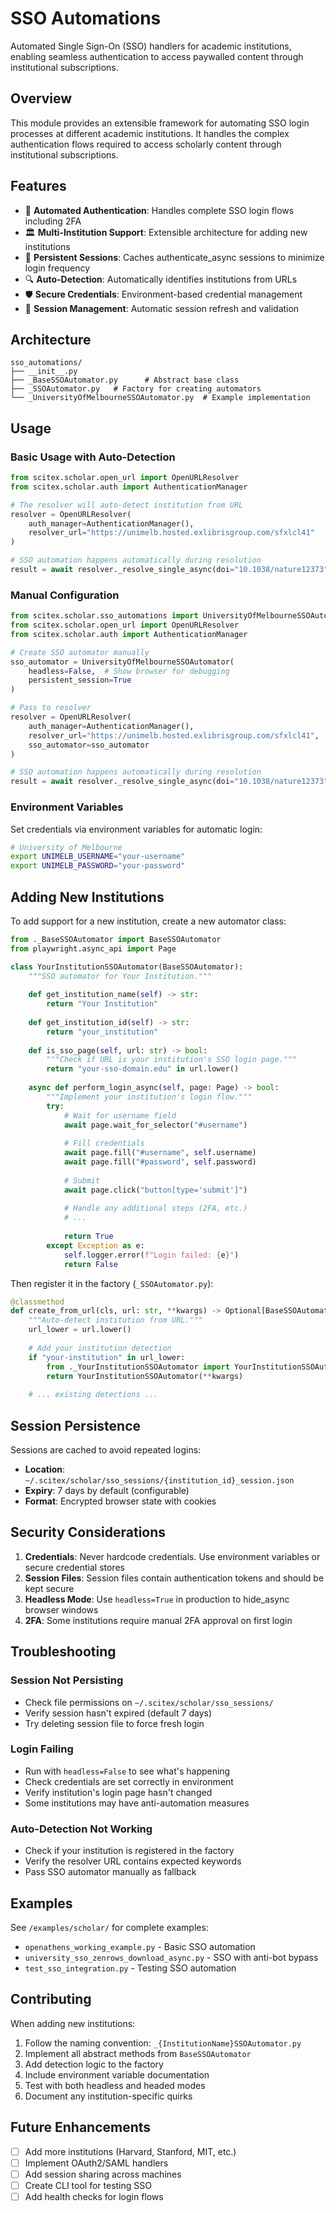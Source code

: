 <!-- ---
!-- Timestamp: 2025-07-31 17:24:28
!-- Author: ywatanabe
!-- File: /home/ywatanabe/proj/scitex_repo/src/scitex/scholar/sso_automations/README.md
!-- --- -->

# SSO Automations

Automated Single Sign-On (SSO) handlers for academic institutions, enabling seamless authentication to access paywalled content through institutional subscriptions.

## Overview

This module provides an extensible framework for automating SSO login processes at different academic institutions. It handles the complex authentication flows required to access scholarly content through institutional subscriptions.

## Features

- 🔐 **Automated Authentication**: Handles complete SSO login flows including 2FA
- 🏛️ **Multi-Institution Support**: Extensible architecture for adding new institutions
- 💾 **Persistent Sessions**: Caches authenticate_async sessions to minimize login frequency
- 🔍 **Auto-Detection**: Automatically identifies institutions from URLs
- 🛡️ **Secure Credentials**: Environment-based credential management
- 🔄 **Session Management**: Automatic session refresh and validation

## Architecture

```
sso_automations/
├── __init__.py
├── _BaseSSOAutomator.py      # Abstract base class
├── _SSOAutomator.py   # Factory for creating automators
└── _UniversityOfMelbourneSSOAutomator.py  # Example implementation
```

## Usage

### Basic Usage with Auto-Detection

```python
from scitex.scholar.open_url import OpenURLResolver
from scitex.scholar.auth import AuthenticationManager

# The resolver will auto-detect institution from URL
resolver = OpenURLResolver(
    auth_manager=AuthenticationManager(),
    resolver_url="https://unimelb.hosted.exlibrisgroup.com/sfxlcl41"
)

# SSO automation happens automatically during resolution
result = await resolver._resolve_single_async(doi="10.1038/nature12373")
```

### Manual Configuration

```python
from scitex.scholar.sso_automations import UniversityOfMelbourneSSOAutomator
from scitex.scholar.open_url import OpenURLResolver
from scitex.scholar.auth import AuthenticationManager

# Create SSO automator manually
sso_automator = UniversityOfMelbourneSSOAutomator(
    headless=False,  # Show browser for debugging
    persistent_session=True
)

# Pass to resolver
resolver = OpenURLResolver(
    auth_manager=AuthenticationManager(),
    resolver_url="https://unimelb.hosted.exlibrisgroup.com/sfxlcl41",
    sso_automator=sso_automator
)

# SSO automation happens automatically during resolution
result = await resolver._resolve_single_async(doi="10.1038/nature12373")

```

### Environment Variables

Set credentials via environment variables for automatic login:

```bash
# University of Melbourne
export UNIMELB_USERNAME="your-username"
export UNIMELB_PASSWORD="your-password"
```

## Adding New Institutions

To add support for a new institution, create a new automator class:

```python
from ._BaseSSOAutomator import BaseSSOAutomator
from playwright.async_api import Page

class YourInstitutionSSOAutomator(BaseSSOAutomator):
    """SSO automator for Your Institution."""
    
    def get_institution_name(self) -> str:
        return "Your Institution"
    
    def get_institution_id(self) -> str:
        return "your_institution"
    
    def is_sso_page(self, url: str) -> bool:
        """Check if URL is your institution's SSO login page."""
        return "your-sso-domain.edu" in url.lower()
    
    async def perform_login_async(self, page: Page) -> bool:
        """Implement your institution's login flow."""
        try:
            # Wait for username field
            await page.wait_for_selector("#username")
            
            # Fill credentials
            await page.fill("#username", self.username)
            await page.fill("#password", self.password)
            
            # Submit
            await page.click("button[type='submit']")
            
            # Handle any additional steps (2FA, etc.)
            # ...
            
            return True
        except Exception as e:
            self.logger.error(f"Login failed: {e}")
            return False
```

Then register it in the factory (`_SSOAutomator.py`):

```python
@classmethod
def create_from_url(cls, url: str, **kwargs) -> Optional[BaseSSOAutomator]:
    """Auto-detect institution from URL."""
    url_lower = url.lower()
    
    # Add your institution detection
    if "your-institution" in url_lower:
        from ._YourInstitutionSSOAutomator import YourInstitutionSSOAutomator
        return YourInstitutionSSOAutomator(**kwargs)
    
    # ... existing detections ...
```

## Session Persistence

Sessions are cached to avoid repeated logins:

- **Location**: `~/.scitex/scholar/sso_sessions/{institution_id}_session.json`
- **Expiry**: 7 days by default (configurable)
- **Format**: Encrypted browser state with cookies

## Security Considerations

1. **Credentials**: Never hardcode credentials. Use environment variables or secure credential stores
2. **Session Files**: Session files contain authentication tokens and should be kept secure
3. **Headless Mode**: Use `headless=True` in production to hide_async browser windows
4. **2FA**: Some institutions require manual 2FA approval on first login

## Troubleshooting

### Session Not Persisting
- Check file permissions on `~/.scitex/scholar/sso_sessions/`
- Verify session hasn't expired (default 7 days)
- Try deleting session file to force fresh login

### Login Failing
- Run with `headless=False` to see what's happening
- Check credentials are set correctly in environment
- Verify institution's login page hasn't changed
- Some institutions may have anti-automation measures

### Auto-Detection Not Working
- Check if your institution is registered in the factory
- Verify the resolver URL contains expected keywords
- Pass SSO automator manually as fallback

## Examples

See `/examples/scholar/` for complete examples:
- `openathens_working_example.py` - Basic SSO automation
- `university_sso_zenrows_download_async.py` - SSO with anti-bot bypass
- `test_sso_integration.py` - Testing SSO automation

## Contributing

When adding new institutions:
1. Follow the naming convention: `_{InstitutionName}SSOAutomator.py`
2. Implement all abstract methods from `BaseSSOAutomator`
3. Add detection logic to the factory
4. Include environment variable documentation
5. Test with both headless and headed modes
6. Document any institution-specific quirks

## Future Enhancements

- [ ] Add more institutions (Harvard, Stanford, MIT, etc.)
- [ ] Implement OAuth2/SAML handlers
- [ ] Add session sharing across machines
- [ ] Create CLI tool for testing SSO
- [ ] Add health checks for login flows

<!-- EOF -->